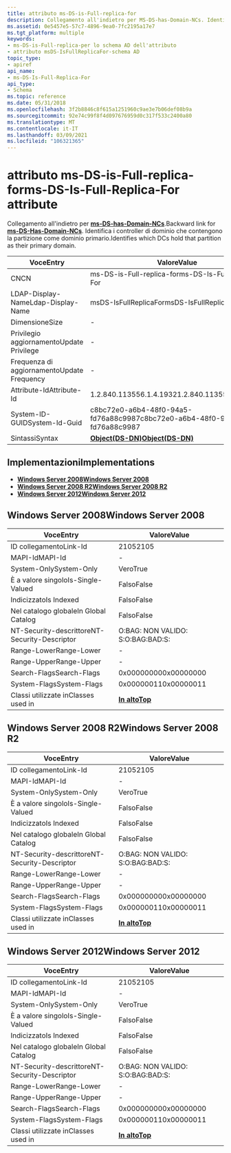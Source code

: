 ```yaml
---
title: attributo ms-DS-is-Full-replica-for
description: Collegamento all'indietro per MS-DS-has-Domain-NCs. Identifica i controller di dominio che contengono la partizione come dominio primario. | attributo ms-DS-is-Full-replica-for
ms.assetid: 0e5457e5-57c7-4896-9ea0-7fc2195a17e7
ms.tgt_platform: multiple
keywords:
- ms-DS-is-Full-replica-per lo schema AD dell'attributo
- attributo msDS-IsFullReplicaFor-schema AD
topic_type:
- apiref
api_name:
- ms-DS-Is-Full-Replica-For
api_type:
- Schema
ms.topic: reference
ms.date: 05/31/2018
ms.openlocfilehash: 3f2b8846c8f615a1251960c9ae3e7b06def08b9a
ms.sourcegitcommit: 92e74c99f8f4d097676959d0c317f533c2400a80
ms.translationtype: MT
ms.contentlocale: it-IT
ms.lasthandoff: 03/09/2021
ms.locfileid: "106321365"
---
```

# <a name="ms-ds-is-full-replica-for-attribute"></a><span data-ttu-id="7ef7a-107">attributo ms-DS-is-Full-replica-for</span><span class="sxs-lookup"><span data-stu-id="7ef7a-107">ms-DS-Is-Full-Replica-For attribute</span></span>

<span data-ttu-id="7ef7a-108">Collegamento all'indietro per [**ms-DS-has-Domain-NCs**](a-msds-hasdomainncs.md).</span><span class="sxs-lookup"><span data-stu-id="7ef7a-108">Backward link for [**ms-DS-Has-Domain-NCs**](a-msds-hasdomainncs.md).</span></span> <span data-ttu-id="7ef7a-109">Identifica i controller di dominio che contengono la partizione come dominio primario.</span><span class="sxs-lookup"><span data-stu-id="7ef7a-109">Identifies which DCs hold that partition as their primary domain.</span></span>



| <span data-ttu-id="7ef7a-110">Voce</span><span class="sxs-lookup"><span data-stu-id="7ef7a-110">Entry</span></span> | <span data-ttu-id="7ef7a-111">Valore</span><span class="sxs-lookup"><span data-stu-id="7ef7a-111">Value</span></span> |
|-------------------|-----------------------------------------|
| <span data-ttu-id="7ef7a-112">CN</span><span class="sxs-lookup"><span data-stu-id="7ef7a-112">CN</span></span>                | <span data-ttu-id="7ef7a-113">ms-DS-is-Full-replica-for</span><span class="sxs-lookup"><span data-stu-id="7ef7a-113">ms-DS-Is-Full-Replica-For</span></span>               |
| <span data-ttu-id="7ef7a-114">LDAP-Display-Name</span><span class="sxs-lookup"><span data-stu-id="7ef7a-114">Ldap-Display-Name</span></span> | <span data-ttu-id="7ef7a-115">msDS-IsFullReplicaFor</span><span class="sxs-lookup"><span data-stu-id="7ef7a-115">msDS-IsFullReplicaFor</span></span>                   |
| <span data-ttu-id="7ef7a-116">Dimensione</span><span class="sxs-lookup"><span data-stu-id="7ef7a-116">Size</span></span>              | \-                                      |
| <span data-ttu-id="7ef7a-117">Privilegio aggiornamento</span><span class="sxs-lookup"><span data-stu-id="7ef7a-117">Update Privilege</span></span>  | \-                                      |
| <span data-ttu-id="7ef7a-118">Frequenza di aggiornamento</span><span class="sxs-lookup"><span data-stu-id="7ef7a-118">Update Frequency</span></span>  | \-                                      |
| <span data-ttu-id="7ef7a-119">Attribute-Id</span><span class="sxs-lookup"><span data-stu-id="7ef7a-119">Attribute-Id</span></span>      | <span data-ttu-id="7ef7a-120">1.2.840.113556.1.4.1932</span><span class="sxs-lookup"><span data-stu-id="7ef7a-120">1.2.840.113556.1.4.1932</span></span>                 |
| <span data-ttu-id="7ef7a-121">System-ID-GUID</span><span class="sxs-lookup"><span data-stu-id="7ef7a-121">System-Id-Guid</span></span>    | <span data-ttu-id="7ef7a-122">c8bc72e0-a6b4-48f0-94a5-fd76a88c9987</span><span class="sxs-lookup"><span data-stu-id="7ef7a-122">c8bc72e0-a6b4-48f0-94a5-fd76a88c9987</span></span>    |
| <span data-ttu-id="7ef7a-123">Sintassi</span><span class="sxs-lookup"><span data-stu-id="7ef7a-123">Syntax</span></span>            | [<span data-ttu-id="7ef7a-124">**Object(DS-DN)**</span><span class="sxs-lookup"><span data-stu-id="7ef7a-124">**Object(DS-DN)**</span></span>](s-object-ds-dn.md) |



## <a name="implementations"></a><span data-ttu-id="7ef7a-125">Implementazioni</span><span class="sxs-lookup"><span data-stu-id="7ef7a-125">Implementations</span></span>

-   [<span data-ttu-id="7ef7a-126">**Windows Server 2008**</span><span class="sxs-lookup"><span data-stu-id="7ef7a-126">**Windows Server 2008**</span></span>](#windows-server-2008)
-   [<span data-ttu-id="7ef7a-127">**Windows Server 2008 R2**</span><span class="sxs-lookup"><span data-stu-id="7ef7a-127">**Windows Server 2008 R2**</span></span>](#windows-server-2008-r2)
-   [<span data-ttu-id="7ef7a-128">**Windows Server 2012**</span><span class="sxs-lookup"><span data-stu-id="7ef7a-128">**Windows Server 2012**</span></span>](#windows-server-2012)

## <a name="windows-server-2008"></a><span data-ttu-id="7ef7a-129">Windows Server 2008</span><span class="sxs-lookup"><span data-stu-id="7ef7a-129">Windows Server 2008</span></span>



| <span data-ttu-id="7ef7a-130">Voce</span><span class="sxs-lookup"><span data-stu-id="7ef7a-130">Entry</span></span> | <span data-ttu-id="7ef7a-131">Valore</span><span class="sxs-lookup"><span data-stu-id="7ef7a-131">Value</span></span> |
|------------------------|---------------------------------|
| <span data-ttu-id="7ef7a-132">ID collegamento</span><span class="sxs-lookup"><span data-stu-id="7ef7a-132">Link-Id</span></span>                | <span data-ttu-id="7ef7a-133">2105</span><span class="sxs-lookup"><span data-stu-id="7ef7a-133">2105</span></span>                            |
| <span data-ttu-id="7ef7a-134">MAPI-Id</span><span class="sxs-lookup"><span data-stu-id="7ef7a-134">MAPI-Id</span></span>                | \-                              |
| <span data-ttu-id="7ef7a-135">System-Only</span><span class="sxs-lookup"><span data-stu-id="7ef7a-135">System-Only</span></span>            | <span data-ttu-id="7ef7a-136">Vero</span><span class="sxs-lookup"><span data-stu-id="7ef7a-136">True</span></span>                            |
| <span data-ttu-id="7ef7a-137">È a valore singolo</span><span class="sxs-lookup"><span data-stu-id="7ef7a-137">Is-Single-Valued</span></span>       | <span data-ttu-id="7ef7a-138">Falso</span><span class="sxs-lookup"><span data-stu-id="7ef7a-138">False</span></span>                           |
| <span data-ttu-id="7ef7a-139">Indicizzato</span><span class="sxs-lookup"><span data-stu-id="7ef7a-139">Is Indexed</span></span>             | <span data-ttu-id="7ef7a-140">Falso</span><span class="sxs-lookup"><span data-stu-id="7ef7a-140">False</span></span>                           |
| <span data-ttu-id="7ef7a-141">Nel catalogo globale</span><span class="sxs-lookup"><span data-stu-id="7ef7a-141">In Global Catalog</span></span>      | <span data-ttu-id="7ef7a-142">Falso</span><span class="sxs-lookup"><span data-stu-id="7ef7a-142">False</span></span>                           |
| <span data-ttu-id="7ef7a-143">NT-Security-descrittore</span><span class="sxs-lookup"><span data-stu-id="7ef7a-143">NT-Security-Descriptor</span></span> | <span data-ttu-id="7ef7a-144">O:BAG: NON VALIDO: S:</span><span class="sxs-lookup"><span data-stu-id="7ef7a-144">O:BAG:BAD:S:</span></span>                    |
| <span data-ttu-id="7ef7a-145">Range-Lower</span><span class="sxs-lookup"><span data-stu-id="7ef7a-145">Range-Lower</span></span>            | \-                              |
| <span data-ttu-id="7ef7a-146">Range-Upper</span><span class="sxs-lookup"><span data-stu-id="7ef7a-146">Range-Upper</span></span>            | \-                              |
| <span data-ttu-id="7ef7a-147">Search-Flags</span><span class="sxs-lookup"><span data-stu-id="7ef7a-147">Search-Flags</span></span>           | <span data-ttu-id="7ef7a-148">0x00000000</span><span class="sxs-lookup"><span data-stu-id="7ef7a-148">0x00000000</span></span>                      |
| <span data-ttu-id="7ef7a-149">System-Flags</span><span class="sxs-lookup"><span data-stu-id="7ef7a-149">System-Flags</span></span>           | <span data-ttu-id="7ef7a-150">0x00000011</span><span class="sxs-lookup"><span data-stu-id="7ef7a-150">0x00000011</span></span>                      |
| <span data-ttu-id="7ef7a-151">Classi utilizzate in</span><span class="sxs-lookup"><span data-stu-id="7ef7a-151">Classes used in</span></span>        | [<span data-ttu-id="7ef7a-152">**In alto**</span><span class="sxs-lookup"><span data-stu-id="7ef7a-152">**Top**</span></span>](c-top.md)<br/> |



## <a name="windows-server-2008-r2"></a><span data-ttu-id="7ef7a-153">Windows Server 2008 R2</span><span class="sxs-lookup"><span data-stu-id="7ef7a-153">Windows Server 2008 R2</span></span>



| <span data-ttu-id="7ef7a-154">Voce</span><span class="sxs-lookup"><span data-stu-id="7ef7a-154">Entry</span></span> | <span data-ttu-id="7ef7a-155">Valore</span><span class="sxs-lookup"><span data-stu-id="7ef7a-155">Value</span></span> |
|------------------------|---------------------------------|
| <span data-ttu-id="7ef7a-156">ID collegamento</span><span class="sxs-lookup"><span data-stu-id="7ef7a-156">Link-Id</span></span>                | <span data-ttu-id="7ef7a-157">2105</span><span class="sxs-lookup"><span data-stu-id="7ef7a-157">2105</span></span>                            |
| <span data-ttu-id="7ef7a-158">MAPI-Id</span><span class="sxs-lookup"><span data-stu-id="7ef7a-158">MAPI-Id</span></span>                | \-                              |
| <span data-ttu-id="7ef7a-159">System-Only</span><span class="sxs-lookup"><span data-stu-id="7ef7a-159">System-Only</span></span>            | <span data-ttu-id="7ef7a-160">Vero</span><span class="sxs-lookup"><span data-stu-id="7ef7a-160">True</span></span>                            |
| <span data-ttu-id="7ef7a-161">È a valore singolo</span><span class="sxs-lookup"><span data-stu-id="7ef7a-161">Is-Single-Valued</span></span>       | <span data-ttu-id="7ef7a-162">Falso</span><span class="sxs-lookup"><span data-stu-id="7ef7a-162">False</span></span>                           |
| <span data-ttu-id="7ef7a-163">Indicizzato</span><span class="sxs-lookup"><span data-stu-id="7ef7a-163">Is Indexed</span></span>             | <span data-ttu-id="7ef7a-164">Falso</span><span class="sxs-lookup"><span data-stu-id="7ef7a-164">False</span></span>                           |
| <span data-ttu-id="7ef7a-165">Nel catalogo globale</span><span class="sxs-lookup"><span data-stu-id="7ef7a-165">In Global Catalog</span></span>      | <span data-ttu-id="7ef7a-166">Falso</span><span class="sxs-lookup"><span data-stu-id="7ef7a-166">False</span></span>                           |
| <span data-ttu-id="7ef7a-167">NT-Security-descrittore</span><span class="sxs-lookup"><span data-stu-id="7ef7a-167">NT-Security-Descriptor</span></span> | <span data-ttu-id="7ef7a-168">O:BAG: NON VALIDO: S:</span><span class="sxs-lookup"><span data-stu-id="7ef7a-168">O:BAG:BAD:S:</span></span>                    |
| <span data-ttu-id="7ef7a-169">Range-Lower</span><span class="sxs-lookup"><span data-stu-id="7ef7a-169">Range-Lower</span></span>            | \-                              |
| <span data-ttu-id="7ef7a-170">Range-Upper</span><span class="sxs-lookup"><span data-stu-id="7ef7a-170">Range-Upper</span></span>            | \-                              |
| <span data-ttu-id="7ef7a-171">Search-Flags</span><span class="sxs-lookup"><span data-stu-id="7ef7a-171">Search-Flags</span></span>           | <span data-ttu-id="7ef7a-172">0x00000000</span><span class="sxs-lookup"><span data-stu-id="7ef7a-172">0x00000000</span></span>                      |
| <span data-ttu-id="7ef7a-173">System-Flags</span><span class="sxs-lookup"><span data-stu-id="7ef7a-173">System-Flags</span></span>           | <span data-ttu-id="7ef7a-174">0x00000011</span><span class="sxs-lookup"><span data-stu-id="7ef7a-174">0x00000011</span></span>                      |
| <span data-ttu-id="7ef7a-175">Classi utilizzate in</span><span class="sxs-lookup"><span data-stu-id="7ef7a-175">Classes used in</span></span>        | [<span data-ttu-id="7ef7a-176">**In alto**</span><span class="sxs-lookup"><span data-stu-id="7ef7a-176">**Top**</span></span>](c-top.md)<br/> |



## <a name="windows-server-2012"></a><span data-ttu-id="7ef7a-177">Windows Server 2012</span><span class="sxs-lookup"><span data-stu-id="7ef7a-177">Windows Server 2012</span></span>



| <span data-ttu-id="7ef7a-178">Voce</span><span class="sxs-lookup"><span data-stu-id="7ef7a-178">Entry</span></span> | <span data-ttu-id="7ef7a-179">Valore</span><span class="sxs-lookup"><span data-stu-id="7ef7a-179">Value</span></span> |
|------------------------|---------------------------------|
| <span data-ttu-id="7ef7a-180">ID collegamento</span><span class="sxs-lookup"><span data-stu-id="7ef7a-180">Link-Id</span></span>                | <span data-ttu-id="7ef7a-181">2105</span><span class="sxs-lookup"><span data-stu-id="7ef7a-181">2105</span></span>                            |
| <span data-ttu-id="7ef7a-182">MAPI-Id</span><span class="sxs-lookup"><span data-stu-id="7ef7a-182">MAPI-Id</span></span>                | \-                              |
| <span data-ttu-id="7ef7a-183">System-Only</span><span class="sxs-lookup"><span data-stu-id="7ef7a-183">System-Only</span></span>            | <span data-ttu-id="7ef7a-184">Vero</span><span class="sxs-lookup"><span data-stu-id="7ef7a-184">True</span></span>                            |
| <span data-ttu-id="7ef7a-185">È a valore singolo</span><span class="sxs-lookup"><span data-stu-id="7ef7a-185">Is-Single-Valued</span></span>       | <span data-ttu-id="7ef7a-186">Falso</span><span class="sxs-lookup"><span data-stu-id="7ef7a-186">False</span></span>                           |
| <span data-ttu-id="7ef7a-187">Indicizzato</span><span class="sxs-lookup"><span data-stu-id="7ef7a-187">Is Indexed</span></span>             | <span data-ttu-id="7ef7a-188">Falso</span><span class="sxs-lookup"><span data-stu-id="7ef7a-188">False</span></span>                           |
| <span data-ttu-id="7ef7a-189">Nel catalogo globale</span><span class="sxs-lookup"><span data-stu-id="7ef7a-189">In Global Catalog</span></span>      | <span data-ttu-id="7ef7a-190">Falso</span><span class="sxs-lookup"><span data-stu-id="7ef7a-190">False</span></span>                           |
| <span data-ttu-id="7ef7a-191">NT-Security-descrittore</span><span class="sxs-lookup"><span data-stu-id="7ef7a-191">NT-Security-Descriptor</span></span> | <span data-ttu-id="7ef7a-192">O:BAG: NON VALIDO: S:</span><span class="sxs-lookup"><span data-stu-id="7ef7a-192">O:BAG:BAD:S:</span></span>                    |
| <span data-ttu-id="7ef7a-193">Range-Lower</span><span class="sxs-lookup"><span data-stu-id="7ef7a-193">Range-Lower</span></span>            | \-                              |
| <span data-ttu-id="7ef7a-194">Range-Upper</span><span class="sxs-lookup"><span data-stu-id="7ef7a-194">Range-Upper</span></span>            | \-                              |
| <span data-ttu-id="7ef7a-195">Search-Flags</span><span class="sxs-lookup"><span data-stu-id="7ef7a-195">Search-Flags</span></span>           | <span data-ttu-id="7ef7a-196">0x00000000</span><span class="sxs-lookup"><span data-stu-id="7ef7a-196">0x00000000</span></span>                      |
| <span data-ttu-id="7ef7a-197">System-Flags</span><span class="sxs-lookup"><span data-stu-id="7ef7a-197">System-Flags</span></span>           | <span data-ttu-id="7ef7a-198">0x00000011</span><span class="sxs-lookup"><span data-stu-id="7ef7a-198">0x00000011</span></span>                      |
| <span data-ttu-id="7ef7a-199">Classi utilizzate in</span><span class="sxs-lookup"><span data-stu-id="7ef7a-199">Classes used in</span></span>        | [<span data-ttu-id="7ef7a-200">**In alto**</span><span class="sxs-lookup"><span data-stu-id="7ef7a-200">**Top**</span></span>](c-top.md)<br/> |



 

 





